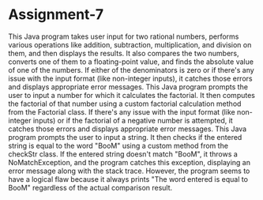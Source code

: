# Assignment-7
This Java program takes user input for two rational numbers, performs various operations like addition, subtraction, multiplication, and division on them, and then displays the results. It also compares the two numbers, converts one of them to a floating-point value, and finds the absolute value of one of the numbers.
If either of the denominators is zero or if there's any issue with the input format (like non-integer inputs), it catches those errors and displays appropriate error messages.
This Java program prompts the user to input a number for which it calculates the factorial. It then computes the factorial of that number using a custom factorial calculation method from the Factorial class.
If there's any issue with the input format (like non-integer inputs) or if the factorial of a negative number is attempted, it catches those errors and displays appropriate error messages.
This Java program prompts the user to input a string. It then checks if the entered string is equal to the word "BooM" using a custom method from the checkStr class.
If the entered string doesn't match "BooM", it throws a NoMatchException, and the program catches this exception, displaying an error message along with the stack trace. However, the program seems to have a logical flaw because it always prints "The word entered is equal to BooM" regardless of the actual comparison result.
